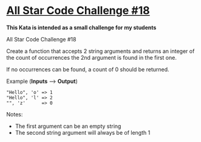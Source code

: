 # [All Star Code Challenge #18](https://www.codewars.com/kata/5865918c6b569962950002a1)
**This Kata is intended as a small challenge for my students**

All Star Code Challenge #18

Create a function that accepts 2 string arguments and returns an integer of the count of occurrences the 2nd argument is found in the first one.

If no occurrences can be found, a count of 0 should be returned.

Example (**Inputs** --> **Output**)
```
"Hello", 'o' => 1
"Hello", 'l' => 2
"", 'z'      => 0
```

Notes:
* The first argument can be an empty string  
* The second string argument will always be of length 1
